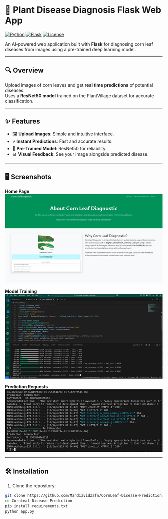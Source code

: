 # 🌿 Plant Disease Diagnosis Flask Web App

[![Python](https://img.shields.io/badge/Python-3.6+-blue)](https://www.python.org/)
[![Flask](https://img.shields.io/badge/Flask-✓-green)](https://flask.palletsprojects.com/)
[![License](https://img.shields.io/badge/License-MIT-yellow)](LICENSE)

An AI-powered web application built with **Flask** for diagnosing corn leaf diseases from images using a pre-trained deep learning model.

---

## 🔍 Overview

Upload images of corn leaves and get **real time predictions** of potential diseases.  
Uses a **ResNet50 model** trained on the PlantVillage dataset for accurate classification.

---

## ✨ Features

- 🖼️ **Upload Images**: Simple and intuitive interface.
- ⚡ **Instant Predictions**: Fast and accurate results.
- 🧠 **Pre-Trained Model**: ResNet50 for reliability.
- 📊 **Visual Feedback**: See your image alongside predicted disease.

---

## 🖥️ Screenshots

**Home Page**  
![Home Page](static/images/index.png)

**Model Training**  
![Model Training](static/images/train_model.png)

**Prediction Requests**  
![Prediction Requests](static/images/requests.png)

---

## 🛠️ Installation

1. Clone the repository:

```bash
git clone https://github.com/Mandizvidzafn/CornLeaf-Disease-Prediction.git
cd CornLeaf-Disease-Prediction
pip install requirements.txt
python app.py
